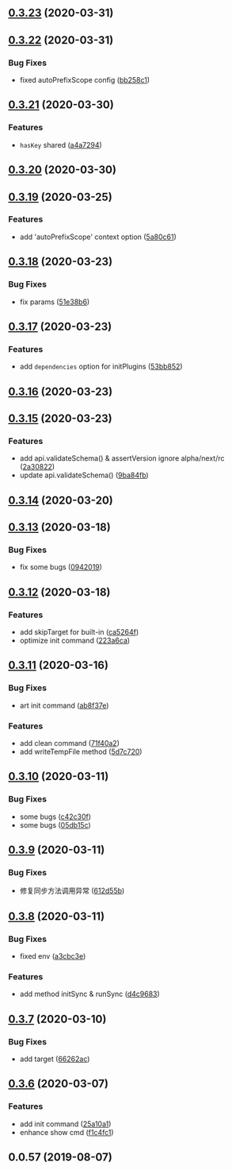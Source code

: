 ## [0.3.23](https://github.com/MicroAppJS/core/compare/v0.3.22...v0.3.23) (2020-03-31)

## [0.3.22](https://github.com/MicroAppJS/core/compare/v0.3.21...v0.3.22) (2020-03-31)


### Bug Fixes

* fixed autoPrefixScope config ([bb258c1](https://github.com/MicroAppJS/core/commit/bb258c1296efff06729325cb611d34521ca28ecf))

## [0.3.21](https://github.com/MicroAppJS/core/compare/v0.3.20...v0.3.21) (2020-03-30)


### Features

* `hasKey` shared ([a4a7294](https://github.com/MicroAppJS/core/commit/a4a72944eafe924bb23fdbb51e41cb4879f7d135))

## [0.3.20](https://github.com/MicroAppJS/core/compare/v0.3.19...v0.3.20) (2020-03-30)

## [0.3.19](https://github.com/MicroAppJS/core/compare/v0.3.18...v0.3.19) (2020-03-25)


### Features

* add 'autoPrefixScope' context option ([5a80c61](https://github.com/MicroAppJS/core/commit/5a80c61414b316e77beed840471e1acb87fe4e49))

## [0.3.18](https://github.com/MicroAppJS/core/compare/v0.3.17...v0.3.18) (2020-03-23)


### Bug Fixes

* fix params ([51e38b6](https://github.com/MicroAppJS/core/commit/51e38b6ab1ad45071ec85a2a9af0f4d2b1ed18ef))

## [0.3.17](https://github.com/MicroAppJS/core/compare/v0.3.16...v0.3.17) (2020-03-23)


### Features

* add `dependencies` option for initPlugins ([53bb852](https://github.com/MicroAppJS/core/commit/53bb852c7124508b98c7694495d40969a8cd7d97))

## [0.3.16](https://github.com/MicroAppJS/core/compare/v0.3.15...v0.3.16) (2020-03-23)

## [0.3.15](https://github.com/MicroAppJS/core/compare/v0.3.14...v0.3.15) (2020-03-23)


### Features

* add api.validateSchema() & assertVersion ignore alpha/next/rc ([2a30822](https://github.com/MicroAppJS/core/commit/2a30822deed1a7487a966d0e1c75af93654fc266))
* update api.validateSchema() ([9ba84fb](https://github.com/MicroAppJS/core/commit/9ba84fb0e0a4dcf178c75ea3d4f3718231a75a43))

## [0.3.14](https://github.com/MicroAppJS/core/compare/v0.3.13...v0.3.14) (2020-03-20)

## [0.3.13](https://github.com/MicroAppJS/core/compare/v0.3.12...v0.3.13) (2020-03-18)


### Bug Fixes

* fix some bugs ([0942019](https://github.com/MicroAppJS/core/commit/0942019a0e9247fa5fa884fa340be6039cf13719))

## [0.3.12](https://github.com/MicroAppJS/core/compare/v0.3.11...v0.3.12) (2020-03-18)


### Features

* add skipTarget for built-in ([ca5264f](https://github.com/MicroAppJS/core/commit/ca5264fcd389348d1123fffad4ff05deef321a28))
* optimize init command ([223a6ca](https://github.com/MicroAppJS/core/commit/223a6ca6ed780c67cfdc8cca67201576dda9a8e5))

## [0.3.11](https://github.com/MicroAppJS/core/compare/v0.3.10...v0.3.11) (2020-03-16)


### Bug Fixes

* art init command ([ab8f37e](https://github.com/MicroAppJS/core/commit/ab8f37ef4d46b5ea0d5442bc34b8e60847c7406a))


### Features

* add clean command ([71f40a2](https://github.com/MicroAppJS/core/commit/71f40a2afb1d93e6961b946fa0f2542984809b69))
* add writeTempFile method ([5d7c720](https://github.com/MicroAppJS/core/commit/5d7c720a700e571fa1208d763db6c9ac0058f0b2))

## [0.3.10](https://github.com/MicroAppJS/core/compare/v0.3.9...v0.3.10) (2020-03-11)


### Bug Fixes

* some bugs ([c42c30f](https://github.com/MicroAppJS/core/commit/c42c30f2c76a446408411c1ad5f6dccad036139d))
* some bugs ([05db15c](https://github.com/MicroAppJS/core/commit/05db15c4d10fd5304183095793901292a66cd096))

## [0.3.9](https://github.com/MicroAppJS/core/compare/v0.3.8...v0.3.9) (2020-03-11)


### Bug Fixes

* 修复同步方法调用异常 ([612d55b](https://github.com/MicroAppJS/core/commit/612d55bdb771ee5f39ee97982f16f128a750875e))

## [0.3.8](https://github.com/MicroAppJS/core/compare/v0.3.7...v0.3.8) (2020-03-11)


### Bug Fixes

* fixed env ([a3cbc3e](https://github.com/MicroAppJS/core/commit/a3cbc3e207d6973f7be9375f026a56b159dcc9ba))


### Features

* add method initSync & runSync ([d4c9683](https://github.com/MicroAppJS/core/commit/d4c9683479d2e71e9b1739c5cf4f588659610885))

## [0.3.7](https://github.com/MicroAppJS/core/compare/v0.3.6...v0.3.7) (2020-03-10)


### Bug Fixes

* add target ([66262ac](https://github.com/MicroAppJS/core/commit/66262ac9a1411133758dfcc4f43b8613734a88f6))

## [0.3.6](https://github.com/MicroAppJS/core/compare/v0.0.57...v0.3.6) (2020-03-07)


### Features

* add init command ([25a10a1](https://github.com/MicroAppJS/core/commit/25a10a1cfef205c335dd9376458e3790e0a6de9e))
* enhance show cmd ([f1c4fc1](https://github.com/MicroAppJS/core/commit/f1c4fc16005d9d795ad7bfbf68d2dee96871ebba))



## 0.0.57 (2019-08-07)

